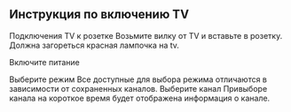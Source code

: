 ## Инструкция по включению TV

Подключения TV к розетке
Возьмите вилку от TV и вставьте в розетку. Должна загореться красная лампочка на tv.

Включите питание

Выберите режим
Все доступные для выбора режима отличаются в зависимости от сохраненных каналов.
Выберите канал
Привыборе канала на короткое время будет отображена информация о канале.